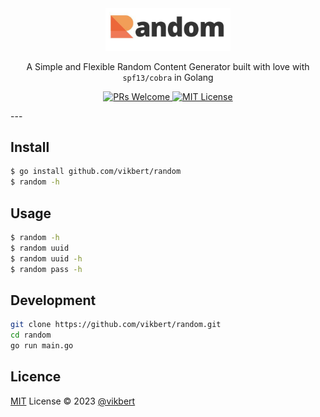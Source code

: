 <div align="center">
    <img src="https://raw.githubusercontent.com/vikbert/random/main/logo.jpg" width="200px" alt="random" />
    <p>A Simple and Flexible Random Content Generator built with love with <code>spf13/cobra</code> in Golang</p>
</div>

<p align="center">
    <a href="#">
        <img src="https://img.shields.io/badge/PRs-Welcome-brightgreen.svg?style=flat-square" alt="PRs Welcome"/>
    </a>
    <a href="#">
        <img src="https://img.shields.io/badge/License-MIT-brightgreen.svg?style=flat-square" alt="MIT License" />
    </a>
</p>
---

## Install
```bash
$ go install github.com/vikbert/random
$ random -h
```

## Usage
```bash
$ random -h
$ random uuid
$ random uuid -h
$ random pass -h
```

## Development
```bash
git clone https://github.com/vikbert/random.git
cd random
go run main.go
```

## Licence

[MIT](./LICENSE) License © 2023 [@vikbert](https://vikbert.github.io/)
